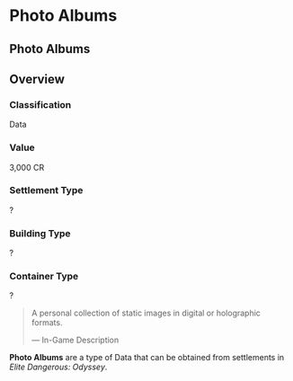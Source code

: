 # Photo Albums
## Photo Albums

## Overview

### Classification

Data

### Value

3,000 CR

### Settlement Type

?

### Building Type

?

### Container Type

?

> 
> 
> A personal collection of static images in digital or holographic formats.
> 
> 
> — In-Game Description
> 

**Photo Albums** are a type of Data that can be obtained from settlements in *Elite Dangerous: Odyssey*.